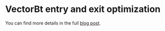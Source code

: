 # VectorBt entry and exit optimization

You can find more details in the full [blog post](https://greyhoundanalytics.com/blog/vectorbt-optimize-entry-and-exit-python/).
